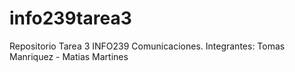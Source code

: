 # info239tarea3
Repositorio Tarea 3 INFO239 Comunicaciones. 
Integrantes: Tomas Manriquez - Matias Martines
